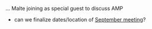
...
Malte joining as special guest to discuss AMP

* can we finalize dates/location of [September meeting](https://github.com/w3ctag/meetings/tree/gh-pages/2017/09-nice)?
